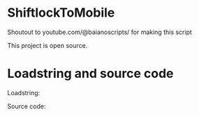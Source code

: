 # ShiftlockToMobile

Shoutout to youtube.com/@baianoscripts/ for making this script

This project is open source.

# Loadstring and source code

Loadstring:

Source code:
